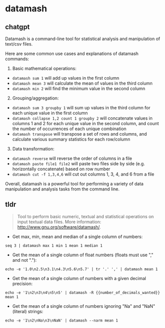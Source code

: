 # datamash 
## chatgpt 
Datamash is a command-line tool for statistical analysis and manipulation of text/csv files. 

Here are some common use cases and explanations of datamash commands:

1. Basic mathematical operations: 
- `datamash sum 1` will add up values in the first column
- `datamash mean 3` will calculate the mean of values in the third column
- `datamash min 2` will find the minimum value in the second column

2. Grouping/aggregation:
- `datamash sum 3 groupby 1` will sum up values in the third column for each unique value in the first column
- `datamash collapse 1,2 count 1 groupby 2` will concatenate values in columns 1 and 2 for each unique value in the second column, and count the number of occurrences of each unique combination
- `datamash transpose` will transpose a set of rows and columns, and calculate various summary statistics for each row/column

3. Data transformation:
- `datamash reverse` will reverse the order of columns in a file
- `datamash paste file1 file2` will paste two files side by side (e.g. horizontally concatenate) based on row number
- `datamash cut -f 1,3,4,6` will cut out columns 1, 3, 4, and 6 from a file

Overall, datamash is a powerful tool for performing a variety of data manipulation and analysis tasks from the command line. 

## tldr 
 
> Tool to perform basic numeric, textual and statistical operations on input textual data files.
> More information: <http://www.gnu.org/software/datamash/>.

- Get max, min, mean and median of a single column of numbers:

`seq 3 | datamash max 1 min 1 mean 1 median 1`

- Get the mean of a single column of float numbers (floats must use "," and not "."):

`echo -e '1.0\n2.5\n3.1\n4.3\n5.6\n5.7' | tr '.' ',' | datamash mean 1`

- Get the mean of a single column of numbers with a given decimal precision:

`echo -e '1\n2\n3\n4\n5\n5' | datamash -R {{number_of_decimals_wanted}} mean 1`

- Get the mean of a single column of numbers ignoring "Na" and "NaN" (literal) strings:

`echo -e '1\n2\nNa\n3\nNaN' | datamash --narm mean 1`
